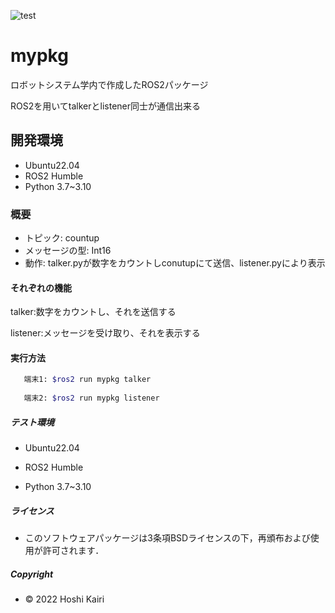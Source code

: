 ![test](https://github.com/koteitan00/mypkg/actions/workflows/test.yml/badge.svg)
# mypkg
  ロボットシステム学内で作成したROS2パッケージ
  
  ROS2を用いてtalkerとlistener同士が通信出来る

## 開発環境
* Ubuntu22.04
* ROS2 Humble
* Python 3.7~3.10 

### 概要
* トピック: countup
* メッセージの型: Int16
* 動作: talker.pyが数字をカウントしconutupにて送信、listener.pyにより表示

#### それぞれの機能

talker:数字をカウントし、それを送信する

listener:メッセージを受け取り、それを表示する

#### 実行方法
```bash
   端末1: $ros2 run mypkg talker
   
   端末2: $ros2 run mypkg listener
```
##### テスト環境
* Ubuntu22.04

* ROS2 Humble

* Python 3.7~3.10

##### ライセンス
* このソフトウェアパッケージは3条項BSDライセンスの下，再頒布および使用が許可されます．

##### Copyright
* © 2022 Hoshi Kairi

